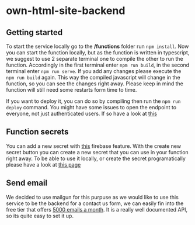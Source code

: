 # own-html-site-backend

## Getting started

To start the service locally go to the **/functions** folder run `npm install`. Now you can start the function locally, but as the function is written in typescript, we suggest to use 2 separate terminal one to compile the other to run the function.
Accordingly in the first terminal enter `npm run build`, in the second terminal enter `npm run serve`. If you add any changes please execute the `npm run build` again. This way the compiled javascript will change in the function, so you can see the changes right away.
Please keep in mind the function will still need some restarts form time to time.

If you want to deploy it, you can do so by compiling then run the `npm run deploy` command. You might have some issues to open the endpoint to everyone, not just authenticated users. If so have a look at [this](https://stackoverflow.com/a/69158098)

## Function secrets

You can add a new secret with [this](https://console.cloud.google.com/security/secret-manage) firebase feature. With the create new secret button you can create a new secret that you can use in your function right away. To be able to use it locally, or create the secret programatically please have a look at [this page](https://firebase.google.com/docs/functions/config-env#create-secret)

## Send email

We decided to use mailgun for this purpuse as we would like to use this service to be the backend for a contact us form, we can easily fin into the free tier that offers [5000 emails a month](https://www.mailgun.com/pricing/). It is a really well documented API, so its quite easy to set it up.

